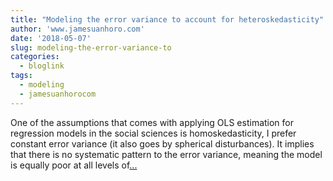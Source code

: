 ```yaml
---
title: "Modeling the error variance to account for heteroskedasticity"
author: 'www.jamesuanhoro.com'
date: '2018-05-07'
slug: modeling-the-error-variance-to
categories:
  - bloglink
tags:
  - modeling
  - jamesuanhorocom
---
```


One of the assumptions that comes with applying OLS estimation for regression models in the social sciences is homoskedasticity, I prefer constant error variance (it also goes by spherical disturbances). It implies that there is no systematic pattern to the error variance, meaning the model is equally poor at all levels of[... <i class="fas fa-external-link-alt"></i>](https://www.jamesuanhoro.com/post/2018/05/07/modeling-the-error-variance-to-account-for-heteroskedasticity/)

